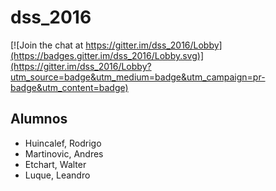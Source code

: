 # dss_2016

[![Join the chat at https://gitter.im/dss_2016/Lobby](https://badges.gitter.im/dss_2016/Lobby.svg)](https://gitter.im/dss_2016/Lobby?utm_source=badge&utm_medium=badge&utm_campaign=pr-badge&utm_content=badge)

Alumnos
--------

- Huincalef, Rodrigo
- Martinovic, Andres
- Etchart, Walter
- Luque, Leandro

